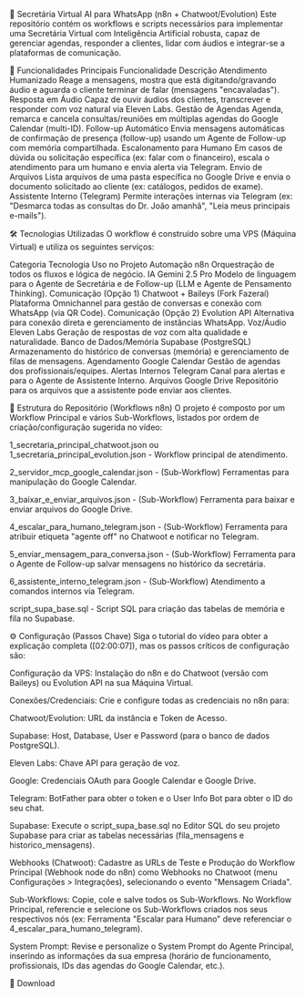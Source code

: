 🤖 Secretária Virtual AI para WhatsApp (n8n + Chatwoot/Evolution)
Este repositório contém os workflows e scripts necessários para implementar uma Secretária Virtual com Inteligência Artificial robusta, capaz de gerenciar agendas, responder a clientes, lidar com áudios e integrar-se a plataformas de comunicação.


🌟 Funcionalidades Principais
Funcionalidade	Descrição
Atendimento Humanizado	Reage a mensagens, mostra que está digitando/gravando áudio e aguarda o cliente terminar de falar (mensagens "encavaladas").
Resposta em Áudio	Capaz de ouvir áudios dos clientes, transcrever e responder com voz natural via Eleven Labs.
Gestão de Agendas	Agenda, remarca e cancela consultas/reuniões em múltiplas agendas do Google Calendar (multi-ID).
Follow-up Automático	Envia mensagens automáticas de confirmação de presença (follow-up) usando um Agente de Follow-up com memória compartilhada.
Escalonamento para Humano	Em casos de dúvida ou solicitação específica (ex: falar com o financeiro), escala o atendimento para um humano e envia alerta via Telegram.
Envio de Arquivos	Lista arquivos de uma pasta específica no Google Drive e envia o documento solicitado ao cliente (ex: catálogos, pedidos de exame).
Assistente Interno (Telegram)	Permite interações internas via Telegram (ex: "Desmarca todas as consultas do Dr. João amanhã", "Leia meus principais e-mails").


🛠️ Tecnologias Utilizadas
O workflow é construído sobre uma VPS (Máquina Virtual) e utiliza os seguintes serviços:

Categoria	Tecnologia	Uso no Projeto
Automação	n8n	Orquestração de todos os fluxos e lógica de negócio.
IA	Gemini 2.5 Pro	Modelo de linguagem para o Agente de Secretária e de Follow-up (LLM e Agente de Pensamento Thinking).
Comunicação (Opção 1)	Chatwoot + Baileys (Fork Fazeraí)	Plataforma Omnichannel para gestão de conversas e conexão com WhatsApp (via QR Code).
Comunicação (Opção 2)	Evolution API	Alternativa para conexão direta e gerenciamento de instâncias WhatsApp.
Voz/Áudio	Eleven Labs	Geração de respostas de voz com alta qualidade e naturalidade.
Banco de Dados/Memória	Supabase (PostgreSQL)	Armazenamento do histórico de conversas (memória) e gerenciamento de filas de mensagens.
Agendamento	Google Calendar	Gestão de agendas dos profissionais/equipes.
Alertas Internos	Telegram	Canal para alertas e para o Agente de Assistente Interno.
Arquivos	Google Drive	Repositório para os arquivos que a assistente pode enviar aos clientes.



📂 Estrutura do Repositório (Workflows n8n)
O projeto é composto por um Workflow Principal e vários Sub-Workflows, listados por ordem de criação/configuração sugerida no vídeo:

1_secretaria_principal_chatwoot.json ou 1_secretaria_principal_evolution.json - Workflow principal de atendimento.

2_servidor_mcp_google_calendar.json - (Sub-Workflow) Ferramentas para manipulação do Google Calendar.

3_baixar_e_enviar_arquivos.json - (Sub-Workflow) Ferramenta para baixar e enviar arquivos do Google Drive.

4_escalar_para_humano_telegram.json - (Sub-Workflow) Ferramenta para atribuir etiqueta "agente off" no Chatwoot e notificar no Telegram.

5_enviar_mensagem_para_conversa.json - (Sub-Workflow) Ferramenta para o Agente de Follow-up salvar mensagens no histórico da secretária.

6_assistente_interno_telegram.json - (Sub-Workflow) Atendimento a comandos internos via Telegram.

script_supa_base.sql - Script SQL para criação das tabelas de memória e fila no Supabase.

⚙️ Configuração (Passos Chave)
Siga o tutorial do vídeo para obter a explicação completa ([02:00:07]), mas os passos críticos de configuração são:

Configuração da VPS: Instalação do n8n e do Chatwoot (versão com Baileys) ou Evolution API na sua Máquina Virtual.

Conexões/Credenciais: Crie e configure todas as credenciais no n8n para:

Chatwoot/Evolution: URL da instância e Token de Acesso.

Supabase: Host, Database, User e Password (para o banco de dados PostgreSQL).

Eleven Labs: Chave API para geração de voz.

Google: Credenciais OAuth para Google Calendar e Google Drive.

Telegram: BotFather para obter o token e o User Info Bot para obter o ID do seu chat.

Supabase: Execute o script_supa_base.sql no Editor SQL do seu projeto Supabase para criar as tabelas necessárias (fila_mensagens e historico_mensagens).

Webhooks (Chatwoot): Cadastre as URLs de Teste e Produção do Workflow Principal (Webhook node do n8n) como Webhooks no Chatwoot (menu Configurações > Integrações), selecionando o evento "Mensagem Criada".

Sub-Workflows: Copie, cole e salve todos os Sub-Workflows. No Workflow Principal, referencie e selecione os Sub-Workflows criados nos seus respectivos nós (ex: Ferramenta "Escalar para Humano" deve referenciar o 4_escalar_para_humano_telegram).

System Prompt: Revise e personalize o System Prompt do Agente Principal, inserindo as informações da sua empresa (horário de funcionamento, profissionais, IDs das agendas do Google Calendar, etc.).

🚀 Download 



